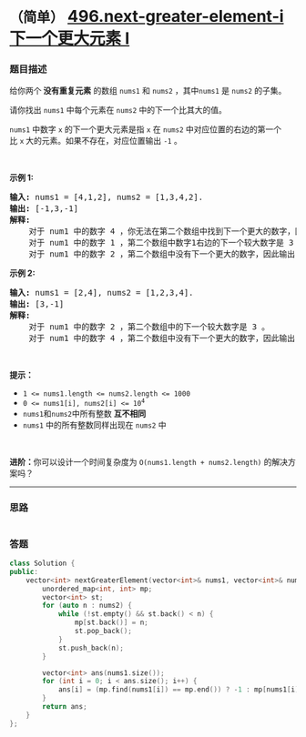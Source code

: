 # `（简单）` [496.next-greater-element-i 下一个更大元素 I](https://leetcode-cn.com/problems/next-greater-element-i/)

### 题目描述
<p>给你两个<strong> 没有重复元素</strong> 的数组&nbsp;<code>nums1</code> 和&nbsp;<code>nums2</code>&nbsp;，其中<code>nums1</code>&nbsp;是&nbsp;<code>nums2</code>&nbsp;的子集。</p>

<p>请你找出 <code>nums1</code>&nbsp;中每个元素在&nbsp;<code>nums2</code>&nbsp;中的下一个比其大的值。</p>

<p><code>nums1</code>&nbsp;中数字&nbsp;<code>x</code>&nbsp;的下一个更大元素是指&nbsp;<code>x</code>&nbsp;在&nbsp;<code>nums2</code>&nbsp;中对应位置的右边的第一个比&nbsp;<code>x</code><strong>&nbsp;</strong>大的元素。如果不存在，对应位置输出 <code>-1</code> 。</p>

<p>&nbsp;</p>

<p><strong>示例 1:</strong></p>

<pre><strong>输入:</strong> nums1 = [4,1,2], nums2 = [1,3,4,2].
<strong>输出:</strong> [-1,3,-1]
<strong>解释:</strong>
    对于 num1 中的数字 4 ，你无法在第二个数组中找到下一个更大的数字，因此输出 -1 。
    对于 num1 中的数字 1 ，第二个数组中数字1右边的下一个较大数字是 3 。
    对于 num1 中的数字 2 ，第二个数组中没有下一个更大的数字，因此输出 -1 。</pre>

<p><strong>示例 2:</strong></p>

<pre><strong>输入:</strong> nums1 = [2,4], nums2 = [1,2,3,4].
<strong>输出:</strong> [3,-1]
<strong>解释:</strong>
&nbsp;   对于 num1 中的数字 2 ，第二个数组中的下一个较大数字是 3 。
    对于 num1 中的数字 4 ，第二个数组中没有下一个更大的数字，因此输出 -1 。
</pre>

<p>&nbsp;</p>

<p><strong>提示：</strong></p>

<ul>
	<li><code>1 &lt;= nums1.length &lt;= nums2.length &lt;= 1000</code></li>
	<li><code>0 &lt;= nums1[i], nums2[i] &lt;= 10<sup>4</sup></code></li>
	<li><code>nums1</code>和<code>nums2</code>中所有整数 <strong>互不相同</strong></li>
	<li><code>nums1</code> 中的所有整数同样出现在 <code>nums2</code> 中</li>
</ul>

<p>&nbsp;</p>

<p><strong>进阶：</strong>你可以设计一个时间复杂度为 <code>O(nums1.length + nums2.length)</code> 的解决方案吗？</p>


---
### 思路
```
```



### 答题
``` C++
class Solution {
public:
    vector<int> nextGreaterElement(vector<int>& nums1, vector<int>& nums2) {
        unordered_map<int, int> mp;
        vector<int> st;
        for (auto n : nums2) {
            while (!st.empty() && st.back() < n) {
                mp[st.back()] = n;
                st.pop_back();
            }
            st.push_back(n);
        }

        vector<int> ans(nums1.size());
        for (int i = 0; i < ans.size(); i++) {
            ans[i] = (mp.find(nums1[i]) == mp.end()) ? -1 : mp[nums1[i]];
        }
        return ans;
    }
};
```




